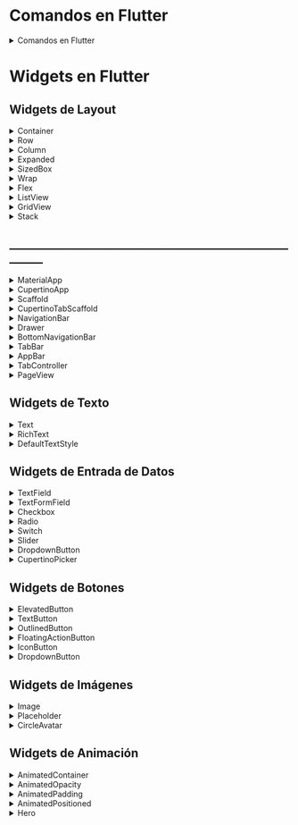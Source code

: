 # Comandos en Flutter 
   
<details>
<summary>Comandos en Flutter </summary>

```flutter clean```
Este comando elimina los archivos generados automáticamente, como los archivos de compilación y las dependencias instaladas en el directorio de caché de Flutter. Es útil para solucionar problemas de compilación o errores relacionados con la configuración del proyecto.

```flutter packages get```
Este comando actualiza las dependencias del proyecto según las especificaciones del archivo pubspec.yaml. Descarga y actualiza cualquier paquete que falte en el proyecto y lo agrega a la lista de dependencias.

```flutter downgrade```
Este comando permite al usuario bajar la versión de Flutter instalada en su sistema a una versión específica. Puede ser útil si se necesita trabajar en un proyecto específico que requiere una versión de Flutter anterior a la versión actual.

```flutter run ``` 
Este comando compila y ejecuta la aplicación de Flutter en un dispositivo o emulador conectado. Este comando se utiliza comúnmente para probar la aplicación en un dispositivo móvil o emulador durante el desarrollo.

</details>

# Widgets en Flutter 

## Widgets de Layout
<details>
<summary>Container</summary>

## Container
Este widget se utiliza para crear un contenedor rectangular en la pantalla. Aquí hay un ejemplo:

```dart
Container(
  width: 100,
  height: 100,
  color: Colors.blue,
)
```

Parámetros:
* alignment: la alineación del contenido dentro del contenedor.
* padding: el espacio entre el borde del contenedor y el contenido.
* color: el color del fondo del contenedor.
* decoration: la decoración del contenedor, como el borde, el gradiente y la sombra.
* width: la anchura del contenedor.
* height: la altura del contenedor.
* margin: el espacio entre el contenedor y otros widgets.

</details>

<details>
<summary>Row</summary>

## Row
Este widget se utiliza para colocar varios widgets en una fila horizontal. Aquí hay un ejemplo:
```dart
Row(
  children: [
    Text('Hola'),
    Text('mundo'),
  ],
)
```

Parámetros:
* children: los widgets que se organizan en filas o columnas.
* mainAxisAlignment: la alineación principal de los widgets, como start, center y end.
* crossAxisAlignment: la alineación cruzada de los widgets, como start, center y end.
* mainAxisSize: el tamaño principal de la fila o columna, como min, max y average.

</details>

<details>
<summary>Column</summary>

## Column
El widget Column se utiliza para colocar widgets en una columna vertical. Puedes agregar widgets utilizando la propiedad children.
```dart
Column(
  children: <Widget>[
    Text('Título'),
    Text('Descripción'),
  ],
)

```

Parámetros:
* children: los widgets que se organizan en filas o columnas.
* mainAxisAlignment: la alineación principal de los widgets, como start, center y end.
* crossAxisAlignment: la alineación cruzada de los widgets, como start, center y end.
* mainAxisSize: el tamaño principal de la fila o columna, como min, max y average.

</details>

<details>
<summary>Expanded</summary>

## Expanded
El widget Expanded se utiliza dentro de una fila o columna para hacer que un widget ocupe todo el espacio disponible en esa dirección. Puedes envolver el widget que deseas expandir en un Expanded y configurar su flex para controlar la cantidad de espacio que ocupa.

```dart
Column(
  children: <Widget>[
    Expanded(
      flex: 1,
      child: Text('Título'),
    ),
    Expanded(
      flex: 2,
      child: Text('Descripción'),
    ),
  ],
)

```
Parámetros:
* flex: la cantidad de espacio que debe ocupar el widget en relación con otros Expanded en la misma columna o fila.
* child: el widget que se expande.

</details>

<details>
<summary>SizedBox</summary>

## SizedBox
El widget SizedBox se utiliza para agregar un espacio en blanco entre widgets, tanto en horizontal como en vertical. Puedes configurar su ancho, alto o ambas dimensiones.

```dart
SizedBox(
  width: 200, // ancho del espacio en blanco
  height: 20, // alto del espacio en blanco
)

```

Parámetros:
* width: el ancho del espacio en blanco.
* height: el alto del espacio en blanco.
* child: un widget opcional para mostrar dentro del espacio en blanco. Si se proporciona un child, el SizedBox ignorará los valores de ancho y alto y se ajustará al tamaño del child.

</details>

<details>
<summary>Wrap</summary>

## Wrap
El widget Wrap se utiliza para colocar widgets en una fila o columna y envolverlos automáticamente si no hay suficiente espacio disponible en la dirección dada. Puedes agregar widgets utilizando la propiedad children.

```dart
Wrap(
  children: <Widget>[
    Text('Etiqueta 1'),
    Text('Etiqueta 2'),
    Text('Etiqueta 3'),
    Text('Etiqueta 4'),
    Text('Etiqueta 5'),
  ],
)
```
Parámetros:
* children: los widgets que se organizan en filas o columnas.
* alignment: la alineación de los widgets, como start, end y center.
* direction: la dirección de la fila o columna, como horizontal o vertical.
* spacing: el espacio entre los widgets en la dirección de la fila o columna. Si no se proporciona, utiliza un valor predeterminado.
* runSpacing: el espacio entre las líneas de widgets cuando hay varias líneas. Si no se proporciona, utiliza un valor predeterminado.
* crossAxisAlignment: la alineación cruzada de los widgets, como start, center y end.

</details>

<details>
<summary>Flex</summary>

## Flex
El widget Flex se utiliza para colocar widgets en una fila o columna con un tamaño flexible. Puedes agregar widgets utilizando la propiedad children.

```dart
Flex(
  direction: Axis.horizontal,
  mainAxisAlignment: MainAxisAlignment.center,
  crossAxisAlignment: CrossAxisAlignment.center,
  children: <Widget>[
    Expanded(
      flex: 1,
      child: Text('Widget 1'),
    ),
    Expanded(
      flex: 2,
      child: Text('Widget 2'),
    ),
    Expanded(
      flex: 1,
      child: Text('Widget 3'),
    ),
  ],
)

```

Parámetros:
* children: los widgets que se organizan en filas o columnas.
* direction: la dirección de la fila o columna, como horizontal o vertical.
* mainAxisAlignment: la alineación principal de los widgets, como start, center y end.
* crossAxisAlignment: la alineación cruzada de los widgets, como start, center y end.
* mainAxisSize: el tamaño principal de la fila o columna, como min, max y average.
* verticalDirection: la dirección de los widgets en la columna, como hacia abajo o hacia arriba.
* textBaseline: la línea de base de los widgets de texto. Solo se aplica si hay al menos un widget de texto en la columna.

</details>

<details>
<summary>ListView</summary>

## ListView
El widget ListView se utiliza para crear una lista de widgets desplazable en una dirección. Puedes agregar widgets utilizando la propiedad children o mediante el constructor ListView.builder para crear widgets bajo demanda.

```dart
ListView(
  children: <Widget>[
    ListTile(
      leading: Icon(Icons.map),
      title: Text('Mapa'),
      subtitle: Text('Muestra un mapa'),
    ),
    ListTile(
      leading: Icon(Icons.photo_album),
      title: Text('Álbum de fotos'),
      subtitle: Text('Muestra fotos'),
    ),
    ListTile(
      leading: Icon(Icons.phone),
      title: Text('Teléfono'),
      subtitle: Text('Hacer llamadas'),
    ),
  ],
)


```

Parámetros:

* children: los widgets que se muestran en la lista.
* scrollDirection: la dirección del desplazamiento, como horizontal o vertical.
* reverse: si se debe invertir la dirección del desplazamiento.
* controller: el controlador de desplazamiento personalizado.
* primary: si el ListView debe ser el widget primario de la aplicación. Si se establece en falso, el ListView se puede desplazar dentro de un widget contenedor.
* physics: la física de desplazamiento, como el desplazamiento suave o el desplazamiento elástico.
* shrinkWrap: si el ListView debe adaptarse al tamaño del contenido o tener un tamaño fijo. Si se establece en verdadero, el 
ListView se ajustará automáticamente al tamaño de los widgets que contiene. Si se establece en falso, el ListView tendrá un tamaño fijo y se puede desplazar dentro de un widget contenedor.
itemBuilder: una función que devuelve un widget para cada ítem en la lista. Se utiliza con el constructor ListView.builder.

</details>

<details>
<summary>GridView</summary>

## GridView
El widget GridView se utiliza para crear una cuadrícula de widgets en una dirección. Puedes agregar widgets utilizando la propiedad children o mediante el constructor GridView.builder para crear widgets bajo demanda.

```dart
GridView.count(
  crossAxisCount: 2,
  children: <Widget>[
    ListTile(
      leading: Icon(Icons.map),
      title: Text('Mapa'),
      subtitle: Text('Muestra un mapa'),
    ),
    ListTile(
      leading: Icon(Icons.photo_album),
      title: Text('Álbum de fotos'),
      subtitle: Text('Muestra fotos'),
    ),
    ListTile(
      leading: Icon(Icons.phone),
      title: Text('Teléfono'),
      subtitle: Text('Hacer llamadas'),
    ),
    ListTile(
      leading: Icon(Icons.settings),
      title: Text('Configuración'),
      subtitle: Text('Cambiar ajustes'),
    ),
  ],
)


```

Parámetros:
* children: los widgets que se muestran en la cuadrícula.
* crossAxisCount: el número de columnas en la cuadrícula.
* scrollDirection: la dirección del desplazamiento, como horizontal o vertical.
* reverse: si se debe invertir la dirección del desplazamiento.
* controller: el controlador de desplazamiento personalizado.
* primary: si el GridView debe ser el widget primario de la aplicación. Si se establece en falso, el GridView se puede desplazar dentro de un widget contenedor.
* physics: la física de desplazamiento, como el desplazamiento suave o el desplazamiento elástico.
* shrinkWrap: si el GridView debe adaptarse al tamaño del contenido o tener un tamaño fijo. Si se establece en verdadero, el GridView se ajustará automáticamente al tamaño de los widgets que contiene. Si se establece en falso, el GridView tendrá un tamaño fijo y se puede desplazar dentro de un widget contenedor.
itemBuilder: una función que devuelve un widget para cada ítem en la cuadrícula. Se utiliza con el constructor GridView.builder.


</details>

<details>
<summary>Stack</summary>

## Stack
El widget Stack se utiliza para apilar widgets uno encima del otro en un orden determinado utilizando la propiedad children.

```dart
Stack(
  children: <Widget>[
    Positioned(
      top: 0,
      left: 0,
      child: Text('Arriba a la izquierda'),
    ),
    Positioned(
      bottom: 0,
      right: 0,
      child: Text('Abajo a la derecha'),
    ),
    Positioned.fill(
      child: Image.network('https://www.example.com/image.jpg', fit: BoxFit.cover),
    ),
  ],
)


```
Parámetros:
* children: los widgets que se apilan en el Stack.
* alignment: la alineación de los widgets en el Stack, como center, topLeft y bottomRight.
* fit: el ajuste del widget si es más pequeño o más grande que el Stack, como none, fitWidth y fitHeight.
* overflow: la acción a tomar si los widgets en el Stack se desbordan, como clip y visible.
* textDirection: la dirección del texto dentro del Stack.
* clipBehavior: la forma en que se deben recortar los widgets que se desbordan, como clip y antiAlias.

</details>

## ________________________________________________________

<details>
<summary> MaterialApp </summary>
## MaterialApp

```dart


```


</details>

<details>
<summary> CupertinoApp </summary>
* CupertinoApp
</details>

<details>
<summary> Scaffold </summary>
## Scaffold
El widget Scaffold es utilizado para crear una pantalla básica de material design que puede contener otros widgets como el appbar, el drawer y el body.

```dart
Scaffold(
  appBar: AppBar(
    title: Text('Mi aplicación'),
  ),
  body: Text('Este es el cuerpo de la pantalla'),
)
```

Parámetros:
* appBar: una barra de aplicación que se muestra en la parte superior de la pantalla.
* body: el contenido principal de la pantalla, que se muestra debajo de la appBar.
* floatingActionButton: un botón de acción flotante que se muestra en la esquina inferior derecha de la pantalla.
* drawer: un menú lateral que se muestra en la parte izquierda de la pantalla.
* bottomNavigationBar: una barra de navegación que se muestra en la parte inferior de la pantalla.
* backgroundColor: el color de fondo de la pantalla.
* resizeToAvoidBottomInset: un booleano que indica si la pantalla debe ajustar su tamaño cuando aparece el teclado en pantalla.
* extendBody: un booleano que indica si el cuerpo de la pantalla debe extenderse debajo de la appBar y la bottomNavigationBar.
* extendBodyBehindAppBar: un booleano que indica si el cuerpo de la pantalla debe extenderse detrás de la appBar.

</details>

<details>
<summary> CupertinoTabScaffold </summary>
* CupertinoTabScaffold
</details>

<details>
<summary> NavigationBar </summary>
* NavigationBar
</details>


<details>
<summary> Drawer </summary>
* Drawer
</details>


<details>
<summary> BottomNavigationBar </summary>
* BottomNavigationBar
</details>

<details>
<summary> TabBar </summary>
* TabBar
</details>

<details>
<summary> AppBar </summary>
* AppBar
</details>

<details>
<summary> TabController </summary>
* TabController
</details>

<details>
<summary> PageView </summary>
* PageView
</details>


## Widgets de Texto
<details>
<summary>Text</summary>

## Text
El widget Text es utilizado para mostrar texto en una pantalla. Puedes personalizar el estilo del texto utilizando propiedades como fontFamily, fontWeight, fontSize y color.

```dart
Text(
  'Hola mundo',
  style: TextStyle(fontSize: 24, fontWeight: FontWeight.bold),
)
```

Parámetros :
* data: el texto a mostrar
* style: estilo del texto, como el tamaño de fuente (fontSize), el peso de fuente (fontWeight), la altura de línea (height), la familia de fuente (fontFamily) y el color del texto (color)
* textAlign: alineación del texto, como left, center, right y justify
* textDirection: la dirección del texto, como ltr (izquierda a derecha) y rtl (derecha a izquierda)
* textScaleFactor: factor de escala del texto
* maxLines: número máximo de líneas que debe tener el texto
* overflow: lo que se debe hacer si el texto es demasiado grande para caber en el espacio disponible, como ellipsis (mostrar puntos suspensivos al final) o clip (cortar el texto)

</details>

<details>
<summary>RichText</summary>

Contenido del widget RichText

</details>

<details>
<summary>DefaultTextStyle</summary>

Contenido del widget DefaultTextStyle

</details>






## Widgets de Entrada de Datos
<details>
<summary>TextField</summary>

Contenido del widget TextField

</details>

<details>
<summary>TextFormField</summary>

Contenido del widget TextFormField

</details>

<details>
<summary>Checkbox</summary>

Contenido del widget Checkbox

</details>

<details>
<summary>Radio</summary>

Contenido del widget Radio

</details>

<details>
<summary>Switch</summary>

Contenido del widget Switch

</details>

<details>
<summary>Slider</summary>

Contenido del widget Slider

</details>

<details>
<summary>DropdownButton</summary>

Contenido del widget DropdownButton

</details>

<details>
<summary>CupertinoPicker</summary>

Contenido del widget CupertinoPicker

</details>




## Widgets de Botones


<details>
<summary>ElevatedButton</summary>

Contenido del widget ElevatedButton

</details>

<details>
<summary>TextButton</summary>

Contenido del widget TextButton

</details>

<details>
<summary>OutlinedButton</summary>

Contenido del widget OutlinedButton

</details>

<details>
<summary>FloatingActionButton</summary>

Contenido del widget FloatingActionButton

</details>

<details>
<summary>IconButton</summary>

Contenido del widget IconButton

</details>

<details>
<summary>DropdownButton</summary>

Contenido del widget DropdownButton

</details>

## Widgets de Imágenes
<details>
<summary>Image</summary>

Contenido del widget Image

</details>

<details>
<summary>Placeholder</summary>

Contenido del widget Placeholder

</details>

<details>
<summary>CircleAvatar</summary>

Contenido del widget CircleAvatar

</details>

## Widgets de Animación
<details>
<summary>AnimatedContainer</summary>

Contenido del widget AnimatedContainer
</details>

<details>
<summary>AnimatedOpacity</summary>
Contenido del widget AnimatedOpacity
</details>

<details>
<summary>AnimatedPadding</summary>
Contenido del widget AnimatedPadding

</details>

<details>

<summary>AnimatedPositioned</summary>

Contenido del widget AnimatedPositioned
</details>

<details>

<summary>Hero </summary>

 * Hero
</summary>


<details>
<summary>AnimatedBuilder </summary>

 * AnimatedBuilder
</summary>

##  Widgets de Iconos

<details>

<summary>Icon </summary>

Contenido del widget Icon
</summary>


<details>

<summary>ImageIcon </summary>

Contenido del widget ImageIcon
</summary>

##  Widgets de Fecha y Hora
<details>
<summary>DatePicker </summary>
Contenido del widget DatePicker
</summary>

<details>

<summary>TimePicker </summary>

Contenido del widget TimePicker
</summary>

##  Widgets de Progreso
<details>

<summary>CircularProgressIndicator </summary>

Contenido del widget CircularProgressIndicator
</summary>

<details>

<summary>LinearProgressIndicator </summary>

Contenido del widget LinearProgressIndicator
</summary>


##  Widgets de Modalidad
<details>

<summary>AlertDialog </summary>

Contenido del widget CircularProgressIndicator
</summary>

<details>

<summary>BottomSheet </summary>

Contenido del widget BottomSheet
</summary>


<details>
<summary>ModalBarrier </summary>
Contenido del widget ModalBarrier
</summary>

<details>
<summary>PopupMenuButton </summary>
Contenido del widget PopupMenuButton
</summary>

<details>
<summary>SimpleDialog </summary>
Contenido del widget SimpleDialog
</summary>


## Widgets de Decoración
<details>
<summary>DecoratedBox </summary>
Contenido del widget DecoratedBox
</summary>

<details>
<summary>BoxDecoration </summary>
Contenido del widget BoxDecoration
</summary>

<details>
<summary>ClipRect </summary>
Contenido del widget ClipRect
</summary>

<details>
<summary>ClipOval </summary>
Contenido del widget ClipOval
</summary>

<details>
<summary>ClipPath </summary>
Contenido del widget ClipPath
</summary>

## Widgets de Reproducción de Audio y Video
<details>
<summary>VideoPlayer </summary>
Contenido del widget VideoPlayer
</summary>

<details>
<summary>AudioPlayer </summary>
Contenido del widget AudioPlayer
</summary>

## Widgets de Mapas
<details>
<summary>GoogleMaps </summary>
Contenido del widget GoogleMaps
</summary>

<details>
<summary>MapBox </summary>
Contenido del widget MapBox
</summary>


